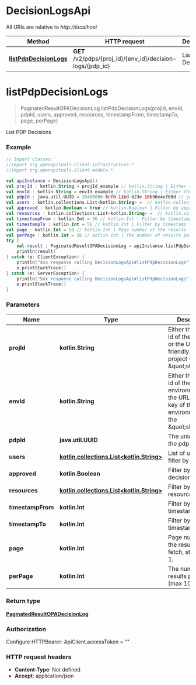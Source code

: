 # DecisionLogsApi

All URIs are relative to *http://localhost*

Method | HTTP request | Description
------------- | ------------- | -------------
[**listPdpDecisionLogs**](DecisionLogsApi.md#listPdpDecisionLogs) | **GET** /v2/pdps/{proj_id}/{env_id}/decision-logs/{pdp_id} | List PDP Decisions


<a name="listPdpDecisionLogs"></a>
# **listPdpDecisionLogs**
> PaginatedResultOPADecisionLog listPdpDecisionLogs(projId, envId, pdpId, users, approved, resources, timestampFrom, timestampTo, page, perPage)

List PDP Decisions

### Example
```kotlin
// Import classes:
//import org.openapitools.client.infrastructure.*
//import org.openapitools.client.models.*

val apiInstance = DecisionLogsApi()
val projId : kotlin.String = projId_example // kotlin.String | Either the unique id of the project, or the URL-friendly key of the project (i.e: the \"slug\").
val envId : kotlin.String = envId_example // kotlin.String | Either the unique id of the environment, or the URL-friendly key of the environment (i.e: the \"slug\").
val pdpId : java.util.UUID = 38400000-8cf0-11bd-b23e-10b96e4ef00d // java.util.UUID | The unique id of the pdp
val users : kotlin.collections.List<kotlin.String> =  // kotlin.collections.List<kotlin.String> | List of user IDs to filter by
val approved : kotlin.Boolean = true // kotlin.Boolean | Filter by approved decisions
val resources : kotlin.collections.List<kotlin.String> =  // kotlin.collections.List<kotlin.String> | Filter by resources
val timestampFrom : kotlin.Int = 56 // kotlin.Int | Filter by timestamp from
val timestampTo : kotlin.Int = 56 // kotlin.Int | Filter by timestamp to
val page : kotlin.Int = 56 // kotlin.Int | Page number of the results to fetch, starting at 1.
val perPage : kotlin.Int = 56 // kotlin.Int | The number of results per page (max 100).
try {
    val result : PaginatedResultOPADecisionLog = apiInstance.listPdpDecisionLogs(projId, envId, pdpId, users, approved, resources, timestampFrom, timestampTo, page, perPage)
    println(result)
} catch (e: ClientException) {
    println("4xx response calling DecisionLogsApi#listPdpDecisionLogs")
    e.printStackTrace()
} catch (e: ServerException) {
    println("5xx response calling DecisionLogsApi#listPdpDecisionLogs")
    e.printStackTrace()
}
```

### Parameters

Name | Type | Description  | Notes
------------- | ------------- | ------------- | -------------
 **projId** | **kotlin.String**| Either the unique id of the project, or the URL-friendly key of the project (i.e: the \&quot;slug\&quot;). |
 **envId** | **kotlin.String**| Either the unique id of the environment, or the URL-friendly key of the environment (i.e: the \&quot;slug\&quot;). |
 **pdpId** | **java.util.UUID**| The unique id of the pdp |
 **users** | [**kotlin.collections.List&lt;kotlin.String&gt;**](kotlin.String.md)| List of user IDs to filter by | [optional]
 **approved** | **kotlin.Boolean**| Filter by approved decisions | [optional]
 **resources** | [**kotlin.collections.List&lt;kotlin.String&gt;**](kotlin.String.md)| Filter by resources | [optional]
 **timestampFrom** | **kotlin.Int**| Filter by timestamp from | [optional]
 **timestampTo** | **kotlin.Int**| Filter by timestamp to | [optional]
 **page** | **kotlin.Int**| Page number of the results to fetch, starting at 1. | [optional] [default to 1]
 **perPage** | **kotlin.Int**| The number of results per page (max 100). | [optional] [default to 30]

### Return type

[**PaginatedResultOPADecisionLog**](PaginatedResultOPADecisionLog.md)

### Authorization


Configure HTTPBearer:
    ApiClient.accessToken = ""

### HTTP request headers

 - **Content-Type**: Not defined
 - **Accept**: application/json

